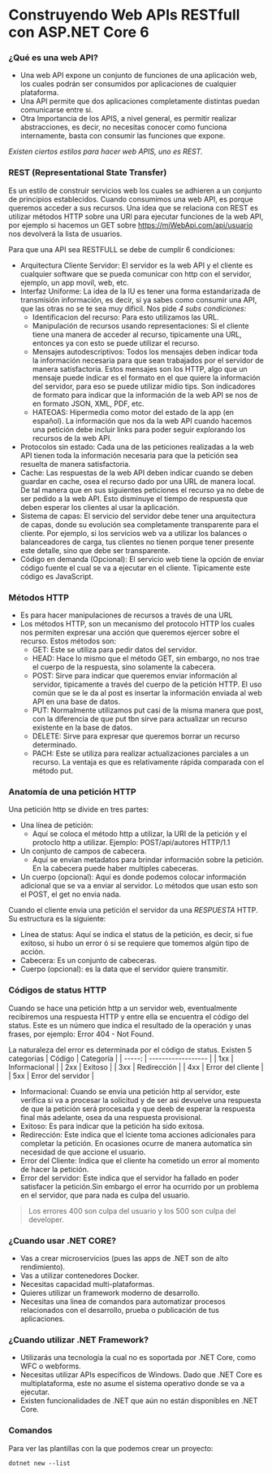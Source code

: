 # Construyendo Web APIs RESTfull con ASP.NET Core 6

### ¿Qué es una web API?
- Una web API expone un conjunto de funciones de una aplicación web, los cuales podrán ser consumidos por aplicaciones de cualquier plataforma. 
- Una API permite que dos aplicaciones completamente distintas puedan comunicarse entre si.
- Otra Importancia de los APIS, a nivel general, es permitir realizar abstracciones, es decir, no necesitas conocer como funciona internamente, basta con consumir las funciones que expone.
  
*Existen ciertos estilos para hacer web APIS, uno es REST.*

### REST (Representational State Transfer)
Es un estilo de construir servicios web los cuales se adhieren a un conjunto de principios establecidos. Cuando consumimos una web API, es porque queremos acceder a sus recursos.
Una idea que se relaciona con REST es utilizar métodos HTTP sobre una URl para ejecutar
funciones de la web API, por ejemplo si hacemos un GET sobre https://miWebApi.com/api/usuario nos devolverá la lista de usuarios.

Para que una API sea RESTFULL se debe de cumplir 6 condiciones:
  - Arquitectura Cliente Servidor: El servidor es la web API y el cliente es cualquier software
    que se pueda comunicar con http con el servidor, ejemplo, un app movil, web, etc.
  - Interfaz Uniforme: La idea de la IU es tener una forma estandarizada de transmisión información, es decir, si ya sabes como consumir una API, que las otras no se te sea muy dificil.
    Nos pide *4 subs condiciones:*
    - Identificacion del recurso: Para esto utilizamos las URL.
    - Manipulación de recursos usando representaciones: Si el cliente tiene una manera de acceder
      al recurso, tipicamente una URL, entonces ya con esto se puede utilizar el recurso.
    - Mensajes autodescriptivos: Todos los mensajes deben indicar toda la información necesaria
      para que sean trabajados por el servidor de manera satisfactoria. Estos mensajes son los HTTP, algo que un mensaje puede indicar es el formato en el que quiere la información del servidor, para eso se puede utilizar midio tips. Son indicadores de formato para indicar que la información de la web API se nos de en formato JSON, XML, PDF, etc.
    - HATEOAS: Hipermedia como motor del estado de la app (en español). La información que nos da la web API cuando hacemos una petición debe incluir links para poder seguir explorando los recursos de la web API.
-  Protocolos sin estado: Cada una de las peticiones realizadas a la web API tienen toda la 
        información necesaria para que la petición sea resuelta de manera satisfactoria. 
- Cache: Las respuestas de la web API deben indicar cuando se deben guardar en cache, osea el recurso dado por una URL de manera local. De tal manera que en sus siguientes peticiones el recurso ya no debe de ser pedido a la web API. Esto disminuye el tiempo de respuesta que deben esperar los clientes al usar la aplicación. 
- Sistema de capas: El servicio del servidor debe tener una arquitectura de capas, donde su evolución sea completamente transparente para el cliente. Por ejemplo, si los servicios web va a utilizar los balances o balanceadores de carga, tus clientes no tienen porque tener presente este detalle, sino que debe ser transparente.
- Código en demanda (Opcional): El servicio web tiene la opción de enviar código fuente el cual se va a ejecutar en el cliente. Tipicamente este código es JavaScript.

### Métodos HTTP
- Es para hacer manipulaciones de recursos a través de una URL
- Los métodos HTTP, son un mecanismo del protocolo HTTP los cuales nos permiten expresar una acción que queremos ejercer sobre el recurso. Estos métodos son:
  - GET: Este se utiliza para pedir datos del servidor.
  - HEAD: Hace lo mismo que el método GET, sin embargo, no nos trae el cuerpo de la respuesta, sino solamente la cabecera.
  - POST: Sirve para indicar que queremos enviar información al servidor, tipicamente a través del cuerpo de la petición HTTP. El uso común que se le da al post es insertar la información enviada al web API en una base de datos.
  - PUT: Normalmente utilizamos put casi de la misma manera que post, con la diferencia de que put tbn sirve para actualizar un recurso existente en la base de datos.
  - DELETE: Sirve para expresar que queremos borrar un recurso determinado.
  - PACH: Este se utiliza para realizar actualizaciones parciales a un recurso. La ventaja es que es relativamente rápida comparada con el método put. 

### Anatomía de una petición HTTP
Una petición http se divide en tres partes:
- Una línea de petición:
  - Aquí se coloca el método http a utilizar, la URI de la petición y el protoclo http a utilizar.
    Ejemplo: POST/api/autores HTTP/1.1
- Un conjunto de campos de cabecera.
  - Aquí se envian metadatos para brindar información sobre la petición. En la cabecera puede haber multiples cabeceras.
- Un cuerpo (opcional): Aquí es donde podemos colocar información adicional que se va a enviar al servidor. Lo métodos que usan esto son el POST, el get no envia nada.
  
Cuando el cliente envia una petición el servidor da una *RESPUESTA* HTTP. Su estructura es la siguiente:
 - Línea de status: Aquí se indica el status de la petición, es decir, si fue exitoso, si hubo un error ó si se requiere que tomemos algún tipo de acción.
 - Cabecera: Es un conjunto de cabeceras.
 - Cuerpo (opcional): es la data que el servidor quiere transmitir.

### Códigos de status HTTP
Cuando se hace una petición http a un servidor web, eventualmente recibiremos una respuesta HTTP y entre ella se encuentra el código del status. Este es un número que indica el resultado de la operación y unas frases, por ejemplo: Error 404 - Not Found.

La naturaleza del error es determinada por el código de status. Existen 5 categorias
| Código | Categoría          |
| -----: | ------------------ |
|    1xx | Informacional      |
|    2xx | Exitoso            |
|    3xx | Redirección        |
|    4xx | Error del cliente  |
|    5xx | Error del servidor |

- Informacional: Cuando se envia una petición http al servidor, este verifica si va a procesar la solicitud y de ser asi devuelve una respuesta de que la petición será procesada y que deeb de esperar la respuesta final más adelante, osea da una respuesta provisional.
- Exitoso: Es para indicar que la petición ha sido exitosa.
- Redirección: Este indica que el lciente toma acciones adicionales para completar la petición. En ocasiones ocurre de manera automatica sin necesidad de que accione el usuario.
- Error del Cliente: Indica que el cliente ha cometido un error al momento de hacer la petición.
- Error del servidor: Este indica que el servidor ha fallado en poder satisfacer la petición.Sin embargo el error ha ocurrido por un problema en el servidor, que para nada es culpa del usuario.
> Los errores 400 son culpa del usuario y los 500 son culpa del developer.

### ¿Cuando usar .NET CORE?
- Vas a crear microservicios (pues las apps de .NET son de alto rendimiento).
- Vas a utilizar contenedores Docker.
- Necesitas capacidad multi-plataformas.
- Quieres utilizar un framework moderno de desarrollo.
- Necesitas una linea de comandos para automatizar procesos relacionados con el desarrollo, prueba o publicación de tus aplicaciones.

### ¿Cuando utilizar .NET Framework?
- Utilizarás una tecnología la cual no es soportada por .NET Core, como WFC o webforms.
- Necesitas utilizar APIs específicos de Windows. Dado que .NET Core es multiplataforma, este no asume el sistema operativo donde se va a ejecutar.
- Existen funcionalidades de .NET que aún no están disponibles en .NET Core.

### Comandos

Para ver las plantillas con la que podemos crear un proyecto:
```
dotnet new --list
```